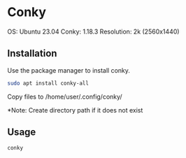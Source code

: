 # Conky

OS: Ubuntu 23.04
Conky: 1.18.3
Resolution: 2k (2560x1440)

## Installation

Use the package manager to install conky.

```bash
sudo apt install conky-all
```
Copy files to /home/user/.config/conky/

*Note: Create directory path if it does not exist

## Usage

```bash
conky

```
